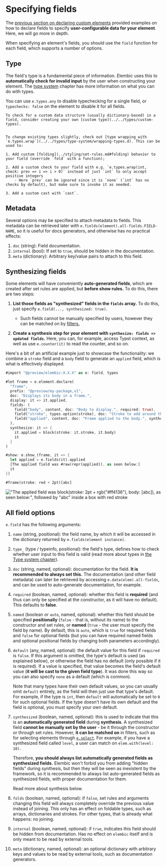 # Specifying fields

The [previous section on declaring custom elements](./declaring.md) provided examples on how to declare fields to specify **user-configurable data for your element**. Here, we will go more in depth.

When specifying an element's fields, you should use the `field` function for each field, which supports a number of options.

## Type

The field's type is a fundamental piece of information. Elembic uses this to **automatically check for invalid input** by the user when constructing your element. The [type system](../../types/type-system) chapter has more information on what you can do with types.

You can use `e.types.any` to disable typechecking for a single field, or `typechecks: false` on the element to disable it for all fields.

```admonish tip
To check for a custom data structure (usually dictionary-based) in a field, consider creating your own [custom type](../../types/custom-types).
```

```admonish tip title="Changing types"

To change existing types slightly, check out [type wrapping with `e.types.wrap`](../../types/type-system/wrapping-types.d). This can be used to:

1. Add custom [folding](../styling/set-rules.md#folding) behavior to your field (override `fold` with a function);

2. Add a custom check to your field with e.g. `e.types.wrap(int, check: prev => i => i > 0)` instead of just `int` to only accept positive integers
    - Here `prev` can be ignored since it is `none` (`int` has no checks by default), but make sure to invoke it as needed.

3. Add a custom cast with `cast`.
```

## Metadata

Several options may be specified to attach metadata to fields. This metadata can be retrieved later with `e.fields(element).all-fields.FIELD-NAME`, so it is useful for docs generators, and otherwise has no practical effects:

1. `doc` (string): Field documentation.
2. `internal` (bool): If set to `true`, should be hidden in the documentation.
3. `meta` (dictionary): Arbitrary key/value pairs to attach to this field.

## Synthesizing fields

Some elements will have conveniently **auto-generated fields**, which are created after set rules are applied, but **before show rules.** To do this, there are two steps:

1. **List those fields as "synthesized" fields in the `fields` array.** To do this, just specify `e.field(..., synthesized: true)`.
    - Such fields cannot be manually specified by users, however they can be matched on by [filters.](../filters)

2. **Create a synthesis step for your element with `synthesize: fields => updated fields`.** Here, you can, for example, access Typst context, as well as use `e.counter(it)` to read the counter, and so on.

Here's a bit of an artificial example just to showcase the functionality: we combine a `stroke` field and a `body` field to generate an `applied` field, which is what is effectively displayed.

```rs
#import "@preview/elembic:X.X.X" as e: field, types

#let frame = e.element.declare(
  "frame",
  prefix: "@preview/my-package,v1",
  doc: "Displays its body in a frame.",
  display: it => it.applied,
  fields: (
    field("body", content, doc: "Body to display.", required: true),
    field("stroke", types.option(stroke), doc: "Stroke to add around the body."),
    field("applied", content, doc: "Frame applied to the body.", synthesized: true)
  ),
  synthesize: it => {
    it.applied = block(stroke: it.stroke, it.body)
    it
  }
)

#show: e.show_(frame, it => {
  let applied = e.fields(it).applied
  [The applied field was #raw(repr(applied)), as seen below:]
  it
})

#frame(stroke: red + 2pt)[abc]
```

!["The applied field was `block(stroke: 2pt + rgb("#ff4136"), body: [abc])`, as seen below:", followed by "abc" inside a box with red stroke](https://github.com/user-attachments/assets/5de445b9-5a28-4200-808f-e13d927d0472)

## All field options

`e.field` has the following arguments:

1. `name` (string, positional): the field name, by which it will be accessed in the dictionary returned by `e.fields(element instance)`.
2. `type_` (type / typeinfo, positional): the field's type, defines how to check whether user input to this field is valid (read more about types in [the Type system chapter](../../types/type-system.md)).
3. `doc` (string, named, optional): documentation for the field. **It is recommended to always set this.** The documentation (and other field metadata) can later be retrieved by accessing `e.data(elem).all-fields`, and can be used to auto-generate documentation, for example.
4. `required` (boolean, named, optional): whether this field is **required** (and thus can only be specified at the constructor, as it will have no default). This defaults to **false**.
5. `named` (boolean or `auto`, named, optional): whether this field should be specified **positionally** (`false` - that is, without its name) to the constructor and set rules, or **named** (`true` - the user must specify the field by name). By default, this is `auto`, which is `true` for required fields and `false` for optional fields (but you can have required named fields and optional positional fields by changing both parameters accordingly).
6. `default` (any, named, optional): the default value for this field if `required` is `false`. If this argument is omitted, the type's default is used (as explained below), or otherwise the field has no default (only possible if it is required). If a value is specified, that value becomes the field's default value (**it will be cast to the given field type**). It was done this way so you can also specify `none` as a default (which is common).

    Note that many types have their own default values, so you can usually omit `default` entirely, as the field will then just use that type's default. For example, if the type is `int`, then `default` will automatically be set to `0` for such optional fields.
    If the type doesn't have its own default and the field is optional, you must specify your own default.

7. `synthesized` (boolean, named, optional): this is used to indicate that this is an **automatically generated field** during **synthesis**. A synthesized field **cannot be manually set by the user** - be it through the constructor or through set rules. However, **it can be matched on** in filters, such as for selecting elements through [`e.select`](../../misc/reference/elements.md#eselect). For example, if you have a synthesized field called `level`, a user can match on `elem.with(level: 10)`.

    Therefore, **you should always list automatically generated fields as synthesized fields.** Elembic won't forbid you from adding "hidden fields" during synthesis, but then they will be seen as inexistent by the framework, so it is recommended to always list auto-generated fields as synthesized fields, with proper documentation for them.

    Read more about synthesis below.

8. `folds` (boolean, named, optional): if `false`, set rules and arguments changing this field will always completely override the previous value instead of joining. This only has an effect on foldable types, such as arrays, dictionaries and strokes. For other types, that is already what happens: no joining.

9. `internal` (boolean, named, optional): if `true`, indicates this field should be hidden from documentation. Has no effect on `elembic` itself and is only meant to be read by external tools.

10. `meta` (dictionary, named, optional): an optional dictionary with arbitrary keys and values to be read by external tools, such as documentation generators.
